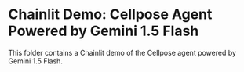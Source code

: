 # Chainlit Demo: Cellpose Agent Powered by Gemini 1.5 Flash

This folder contains a Chainlit demo of the Cellpose agent powered by Gemini 1.5 Flash.
